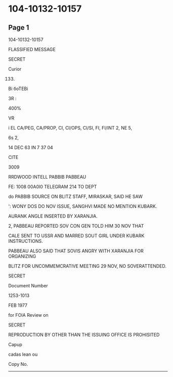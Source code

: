# 104-10132-10157

## Page 1

104-10132-10157

FLASSIFIED MESSAGE

SECRET

Curior

133.

Ві боТЕВі

3R :

400%

VR

i EL CA/PEG, CA/PROP, CI, CI/OPS, CI/SI, FI, FI/INT 2, NE 5,

6s 2,

14 DEC 63 IN 7 37 04

CITE

3009

RRDWOOD INTELL PABBIB PABBEAU

FE: 1008 00A0I0 TELEGRAM 214 TO DEPT

do PABBIB SOURCE ON BLITZ STAFF, MIRASKAR, SAID HE SAW

': WONY DOS DO NOV ISSUE, SANGHVI MADE NO MENTION KUBARK.

AURANK ANGLE INSERTED BY XARANJIA.

2, PABBEAU REPORTED SOV CON GEN TOLD HIM 30 NOV THAT

CALE SENT TO USSR AND MARRED SOUT GIRL UNDER KUBARK INSTRUCTIONS.

PABBEAU ALSO SAID THAT SOVIS ANGRY WITH XARANJIA FOR ORGANIZING

BLITZ FOR UNCOMMEMCRATIVE MEETING 29 NOV, NO SOVERATTENDED.

SECRET

Document Number

1253-1013

FEB 1977

for FOIA Review on

SECRET

REPRODUCTION BY OTHER THAN THE ISSUING OFFICE IS PROHISITED

Capup

cadas lean ou

Copy No.

---

